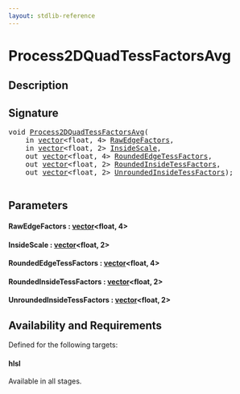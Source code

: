 ```yaml
---
layout: stdlib-reference
---
```


# Process2DQuadTessFactorsAvg

## Description





## Signature 

<pre>
<span class="code_keyword">void</span> <a href="process2dquadtessfactorsavg-089dho.md">Process2DQuadTessFactorsAvg</a>(
    <span class="code_keyword">in</span> <a href="../types/vector/index.md" class="code_type">vector</a>&lt;<span class="code_keyword">float</span>, 4&gt; <a href="process2dquadtessfactorsavg-089dho.md#decl-RawEdgeFactors" class="code_param">RawEdgeFactors</a>,
    <span class="code_keyword">in</span> <a href="../types/vector/index.md" class="code_type">vector</a>&lt;<span class="code_keyword">float</span>, 2&gt; <a href="process2dquadtessfactorsavg-089dho.md#decl-InsideScale" class="code_param">InsideScale</a>,
    <span class="code_keyword">out</span> <a href="../types/vector/index.md" class="code_type">vector</a>&lt;<span class="code_keyword">float</span>, 4&gt; <a href="process2dquadtessfactorsavg-089dho.md#decl-RoundedEdgeTessFactors" class="code_param">RoundedEdgeTessFactors</a>,
    <span class="code_keyword">out</span> <a href="../types/vector/index.md" class="code_type">vector</a>&lt;<span class="code_keyword">float</span>, 2&gt; <a href="process2dquadtessfactorsavg-089dho.md#decl-RoundedInsideTessFactors" class="code_param">RoundedInsideTessFactors</a>,
    <span class="code_keyword">out</span> <a href="../types/vector/index.md" class="code_type">vector</a>&lt;<span class="code_keyword">float</span>, 2&gt; <a href="process2dquadtessfactorsavg-089dho.md#decl-UnroundedInsideTessFactors" class="code_param">UnroundedInsideTessFactors</a>);

</pre>

## Parameters

####  <a id="decl-RawEdgeFactors"></a>RawEdgeFactors  : [vector](../types/vector/index.md)\<float, 4\>
####  <a id="decl-InsideScale"></a>InsideScale  : [vector](../types/vector/index.md)\<float, 2\>
####  <a id="decl-RoundedEdgeTessFactors"></a>RoundedEdgeTessFactors  : [vector](../types/vector/index.md)\<float, 4\>
####  <a id="decl-RoundedInsideTessFactors"></a>RoundedInsideTessFactors  : [vector](../types/vector/index.md)\<float, 2\>
####  <a id="decl-UnroundedInsideTessFactors"></a>UnroundedInsideTessFactors  : [vector](../types/vector/index.md)\<float, 2\>

## Availability and Requirements

Defined for the following targets:

#### hlsl
Available in all stages.




<script>
// Fix .md links to .html when on ReadTheDocs
if (window.location.hostname.includes('readthedocs') || 
    window.location.hostname.includes('rtfd.io')) {
  document.addEventListener('DOMContentLoaded', function() {
    const links = document.querySelectorAll('a');
    links.forEach(link => {
      if (link.getAttribute('href') && link.getAttribute('href').endsWith('.md')) {
        link.href = link.href.replace(/\.md($|#|\?)/, '.html$1');
      }
    });
  });
}
</script>

